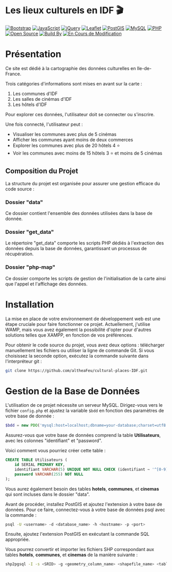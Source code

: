 # Les lieux culturels en IDF 🎬

[![Bootstrap](https://img.shields.io/badge/Bootstrap-5.3.0-7952B3.svg)](https://getbootstrap.com/)
[![JavaScript](https://img.shields.io/badge/JavaScript-ES6-yellow.svg)](https://developer.mozilla.org/en-US/docs/Web/JavaScript)
[![jQuery](https://img.shields.io/badge/jQuery-3.6.3-blue.svg)](https://jquery.com/)
[![Leaflet](https://img.shields.io/badge/Leaflet-1.7.1-199900.svg)](https://leafletjs.com/)
[![PostGIS](https://img.shields.io/badge/PostGIS-3.2.1-blue.svg)](https://postgis.net/)
[![MySQL](https://img.shields.io/badge/MySQL-8.0-4479A1.svg)](https://www.mysql.com/)
[![PHP](https://img.shields.io/badge/PHP-7.4.3-blue.svg)](https://www.php.net/)
[![Open Source](https://img.shields.io/badge/Open%20Source-Yes-brightgreen.svg)](LICENSE.md)
[![Build By](https://img.shields.io/badge/Build%20By-Althéa_Feuillet-orange.svg)](https://yourportfolio.com)
[![En Cours de Modification](https://img.shields.io/badge/En%20Cours%20de%20Modification-Oui-green.svg)](LICENSE.md)


# Présentation

Ce site est dédié à la cartographie des données culturelles en Ile-de-France.

Trois catégories d'informations sont mises en avant sur la carte :
1. Les communes d'IDF
2. Les salles de cinémas d'IDF
3. Les hôtels d'IDF

Pour explorer ces données, l'utilisateur doit se connecter ou s'inscrire.

Une fois connecté, l'utilisateur peut :

- Visualiser les communes avec plus de 5 cinémas
- Afficher les communes ayant moins de deux commerces
- Explorer les communes avec plus de 20 hôtels 4 ⭐
- Voir les communes avec moins de 15 hôtels 3 ⭐ et moins de 5 cinémas

## Composition du Projet

La structure du projet est organisée pour assurer une gestion efficace du code source :

### Dossier "data"
Ce dossier contient l'ensemble des données utilisées dans la base de donnée.

### Dossier "get_data"
Le répertoire "get_data" comporte les scripts PHP dédiés à l'extraction des données depuis la base de données, garantissant un processus de récupération.

### Dossier "php-map"
Ce dossier comporte les scripts de gestion de l'initialisation de la carte ainsi que l'appel et l'affichage des données.

# Installation

La mise en place de votre environnement de développement web est une étape cruciale pour faire fonctionner ce projet. Actuellement, j'utilise WAMP, mais vous avez également la possibilité d'opter pour d'autres solutions telles que XAMPP, en fonction de vos préférences.

Pour obtenir le code source du projet, vous avez deux options : télécharger manuellement les fichiers ou utiliser la ligne de commande Git. Si vous choisissez la seconde option, exécutez la commande suivante dans l'interpréteur git :

```bash
git clone https://github.com/altheaFeu/cultural-places-IDF.git
```

# Gestion de la Base de Données

L'utilisation de ce projet nécessite un serveur MySQL. Dirigez-vous vers le fichier `config.php` et ajustez la variable `$bdd` en fonction des paramètres de votre base de donnée :

```php
$bdd = new PDO('mysql:host=localhost;dbname=your-database;charset=utf8', 'you-user', 'your-password');
```

Assurez-vous que votre base de données comprend la table **Utilisateurs**, avec les colonnes "identifiant" et "password".

Voici comment vous pourriez créer cette table : 
```sql
CREATE TABLE Utilisateurs (
    id SERIAL PRIMARY KEY,
    identifiant VARCHAR(5) UNIQUE NOT NULL CHECK (identifiant ~ '^[0-9]{5}$'),
    password VARCHAR(255) NOT NULL
);
```

Vous aurez également besoin des tables **hotels**, **communes**, et **cinemas** qui sont incluses dans le dossier "data".

Avant de procéder, installez PostGIS et ajoutez l'extension à votre base de données. Pour ce faire, connectez-vous à votre base de données psql avec la commande :

```bash
psql -U <username> -d <database_name> -h <hostname> -p <port>
```

Ensuite, ajoutez l'extension PostGIS en exécutant la commande SQL appropriée.

Vous pourrez convertir et importer les fichiers SHP correspondant aux tables **hotels**, **communes**, et **cinemas** de la manière suivante :

```bash 
shp2pgsql -I -s <SRID> -g <geometry_column_name> <shapefile_name> <table_name> | psql -d <database_name> -U <username>
```
